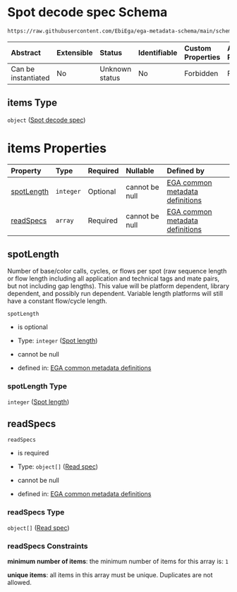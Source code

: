 # Spot decode spec Schema

```txt
https://raw.githubusercontent.com/EbiEga/ega-metadata-schema/main/schemas/EGA.common-definitions.json#/definitions/spotDescriptor/items
```



| Abstract            | Extensible | Status         | Identifiable | Custom Properties | Additional Properties | Access Restrictions | Defined In                                                                                           |
| :------------------ | :--------- | :------------- | :----------- | :---------------- | :-------------------- | :------------------ | :--------------------------------------------------------------------------------------------------- |
| Can be instantiated | No         | Unknown status | No           | Forbidden         | Forbidden             | none                | [EGA.common-definitions.json\*](../../../schemas/EGA.common-definitions.json "open original schema") |

## items Type

`object` ([Spot decode spec](ega-4-definitions-spot-descriptor-spot-decode-spec.md))

# items Properties

| Property                  | Type      | Required | Nullable       | Defined by                                                                                                                                                                                                                                                                      |
| :------------------------ | :-------- | :------- | :------------- | :------------------------------------------------------------------------------------------------------------------------------------------------------------------------------------------------------------------------------------------------------------------------------ |
| [spotLength](#spotlength) | `integer` | Optional | cannot be null | [EGA common metadata definitions](ega-4-definitions-spot-descriptor-spot-decode-spec-properties-spot-length.md "https://raw.githubusercontent.com/EbiEga/ega-metadata-schema/main/schemas/EGA.common-definitions.json#/definitions/spotDescriptor/items/properties/spotLength") |
| [readSpecs](#readspecs)   | `array`   | Required | cannot be null | [EGA common metadata definitions](ega-4-definitions-spot-descriptor-spot-decode-spec-properties-read-specs.md "https://raw.githubusercontent.com/EbiEga/ega-metadata-schema/main/schemas/EGA.common-definitions.json#/definitions/spotDescriptor/items/properties/readSpecs")   |

## spotLength

Number of base/color calls, cycles, or flows per spot (raw sequence length or flow length including all application and technical tags and mate pairs, but not including gap lengths). This value will be platform dependent, library dependent, and possibly run dependent. Variable length platforms will still have a constant flow/cycle length.

`spotLength`

*   is optional

*   Type: `integer` ([Spot length](ega-4-definitions-spot-descriptor-spot-decode-spec-properties-spot-length.md))

*   cannot be null

*   defined in: [EGA common metadata definitions](ega-4-definitions-spot-descriptor-spot-decode-spec-properties-spot-length.md "https://raw.githubusercontent.com/EbiEga/ega-metadata-schema/main/schemas/EGA.common-definitions.json#/definitions/spotDescriptor/items/properties/spotLength")

### spotLength Type

`integer` ([Spot length](ega-4-definitions-spot-descriptor-spot-decode-spec-properties-spot-length.md))

## readSpecs



`readSpecs`

*   is required

*   Type: `object[]` ([Read spec](ega-4-definitions-spot-descriptor-spot-decode-spec-properties-read-specs-read-spec.md))

*   cannot be null

*   defined in: [EGA common metadata definitions](ega-4-definitions-spot-descriptor-spot-decode-spec-properties-read-specs.md "https://raw.githubusercontent.com/EbiEga/ega-metadata-schema/main/schemas/EGA.common-definitions.json#/definitions/spotDescriptor/items/properties/readSpecs")

### readSpecs Type

`object[]` ([Read spec](ega-4-definitions-spot-descriptor-spot-decode-spec-properties-read-specs-read-spec.md))

### readSpecs Constraints

**minimum number of items**: the minimum number of items for this array is: `1`

**unique items**: all items in this array must be unique. Duplicates are not allowed.
